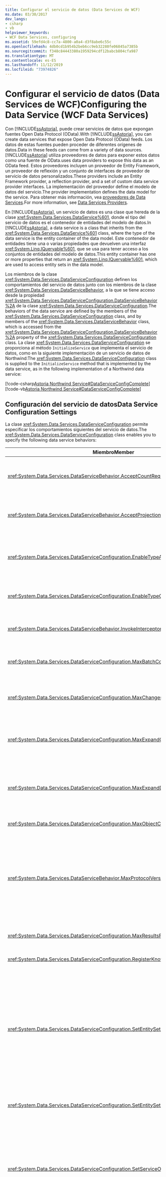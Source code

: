 ```yaml
---
title: Configurar el servicio de datos (Data Services de WCF)
ms.date: 03/30/2017
dev_langs:
- csharp
- vb
helpviewer_keywords:
- WCF Data Services, configuring
ms.assetid: 59efd4c8-cc7a-4800-a0a4-d3f8abe6c55c
ms.openlocfilehash: 4db0cd1b954b2beb6cc9eb32280fe06845a7385b
ms.sourcegitcommit: f348c84443380a1959294cdf12babcb804cfa987
ms.translationtype: MT
ms.contentlocale: es-ES
ms.lasthandoff: 11/12/2019
ms.locfileid: "73974826"
---
```

# <a name="configuring-the-data-service-wcf-data-services"></a><span data-ttu-id="81bcd-102">Configurar el servicio de datos (Data Services de WCF)</span><span class="sxs-lookup"><span data-stu-id="81bcd-102">Configuring the Data Service (WCF Data Services)</span></span>
<span data-ttu-id="81bcd-103">Con [!INCLUDE[ssAstoria](../../../../includes/ssastoria-md.md)], puede crear servicios de datos que expongan fuentes Open Data Protocol (OData).</span><span class="sxs-lookup"><span data-stu-id="81bcd-103">With [!INCLUDE[ssAstoria](../../../../includes/ssastoria-md.md)], you can create data services that expose Open Data Protocol (OData) feeds.</span></span> <span data-ttu-id="81bcd-104">Los datos de estas fuentes pueden proceder de diferentes orígenes de datos.</span><span class="sxs-lookup"><span data-stu-id="81bcd-104">Data in these feeds can come from a variety of data sources.</span></span> [!INCLUDE[ssAstoria](../../../../includes/ssastoria-md.md)] <span data-ttu-id="81bcd-105">utiliza proveedores de datos para exponer estos datos como una fuente de OData.</span><span class="sxs-lookup"><span data-stu-id="81bcd-105">uses data providers to expose this data as an OData feed.</span></span> <span data-ttu-id="81bcd-106">Estos proveedores incluyen un proveedor de Entity Framework, un proveedor de reflexión y un conjunto de interfaces de proveedor de servicio de datos personalizados.</span><span class="sxs-lookup"><span data-stu-id="81bcd-106">These providers include an Entity Framework provider, a reflection provider, and a set of custom data service provider interfaces.</span></span> <span data-ttu-id="81bcd-107">La implementación del proveedor define el modelo de datos del servicio.</span><span class="sxs-lookup"><span data-stu-id="81bcd-107">The provider implementation defines the data model for the service.</span></span> <span data-ttu-id="81bcd-108">Para obtener más información, vea [proveedores de Data Services](data-services-providers-wcf-data-services.md).</span><span class="sxs-lookup"><span data-stu-id="81bcd-108">For more information, see [Data Services Providers](data-services-providers-wcf-data-services.md).</span></span>  
  
 <span data-ttu-id="81bcd-109">En [!INCLUDE[ssAstoria](../../../../includes/ssastoria-md.md)], un servicio de datos es una clase que hereda de la clase <xref:System.Data.Services.DataService%601>, donde el tipo del servicio de datos es el contenedor de entidades del modelo de datos.</span><span class="sxs-lookup"><span data-stu-id="81bcd-109">In [!INCLUDE[ssAstoria](../../../../includes/ssastoria-md.md)], a data service is a class that inherits from the <xref:System.Data.Services.DataService%601> class, where the type of the data service is the entity container of the data model.</span></span> <span data-ttu-id="81bcd-110">Este contenedor de entidades tiene una o varias propiedades que devuelven una interfaz <xref:System.Linq.IQueryable%601>, que se usa para tener acceso a los conjuntos de entidades del modelo de datos.</span><span class="sxs-lookup"><span data-stu-id="81bcd-110">This entity container has one or more properties that return an <xref:System.Linq.IQueryable%601>, which are used to access entity sets in the data model.</span></span>  
  
 <span data-ttu-id="81bcd-111">Los miembros de la clase <xref:System.Data.Services.DataServiceConfiguration> definen los comportamientos del servicio de datos junto con los miembros de la clase <xref:System.Data.Services.DataServiceBehavior>, a la que se tiene acceso desde la propiedad <xref:System.Data.Services.DataServiceConfiguration.DataServiceBehavior%2A> de la clase <xref:System.Data.Services.DataServiceConfiguration>.</span><span class="sxs-lookup"><span data-stu-id="81bcd-111">The behaviors of the data service are defined by the members of the <xref:System.Data.Services.DataServiceConfiguration> class, and by members of the <xref:System.Data.Services.DataServiceBehavior> class, which is accessed from the <xref:System.Data.Services.DataServiceConfiguration.DataServiceBehavior%2A> property of the <xref:System.Data.Services.DataServiceConfiguration> class.</span></span> <span data-ttu-id="81bcd-112">La clase <xref:System.Data.Services.DataServiceConfiguration> se proporciona al método `InitializeService` que implementa el servicio de datos, como en la siguiente implementación de un servicio de datos de Northwind:</span><span class="sxs-lookup"><span data-stu-id="81bcd-112">The <xref:System.Data.Services.DataServiceConfiguration> class is supplied to the `InitializeService` method that is implemented by the data service, as in the following implementation of a Northwind data service:</span></span>  
  
[!code-csharp[Astoria Northwind Service#DataServiceConfigComplete](../../../../samples/snippets/csharp/VS_Snippets_Misc/astoria_northwind_service/cs/northwind.svc.cs#dataserviceconfigcomplete)]  
[!code-vb[Astoria Northwind Service#DataServiceConfigComplete](../../../../samples/snippets/visualbasic/VS_Snippets_Misc/astoria_northwind_service/vb/northwind.svc.vb#dataserviceconfigcomplete)]  
  
## <a name="data-service-configuration-settings"></a><span data-ttu-id="81bcd-113">Configuración del servicio de datos</span><span class="sxs-lookup"><span data-stu-id="81bcd-113">Data Service Configuration Settings</span></span>  
 <span data-ttu-id="81bcd-114">La clase <xref:System.Data.Services.DataServiceConfiguration> permite especificar los comportamientos siguientes del servicio de datos.</span><span class="sxs-lookup"><span data-stu-id="81bcd-114">The <xref:System.Data.Services.DataServiceConfiguration> class enables you to specify the following data service behaviors:</span></span>  
  
|<span data-ttu-id="81bcd-115">Miembro</span><span class="sxs-lookup"><span data-stu-id="81bcd-115">Member</span></span>|<span data-ttu-id="81bcd-116">Comportamiento</span><span class="sxs-lookup"><span data-stu-id="81bcd-116">Behavior</span></span>|  
|------------|--------------|  
|<xref:System.Data.Services.DataServiceBehavior.AcceptCountRequests%2A>|<span data-ttu-id="81bcd-117">Permite deshabilitar las solicitudes de recuento que se envían al servicio de datos usando el segmento de ruta de acceso `$count` y la opción de consulta `$inlinecount`.</span><span class="sxs-lookup"><span data-stu-id="81bcd-117">Enables you to disable count requests that are submitted to the data service by using the `$count` path segment and the `$inlinecount` query option.</span></span> <span data-ttu-id="81bcd-118">Para obtener más información, vea [OData: convenciones de URI](https://go.microsoft.com/fwlink/?LinkId=185564).</span><span class="sxs-lookup"><span data-stu-id="81bcd-118">For more information, see [OData: URI Conventions](https://go.microsoft.com/fwlink/?LinkId=185564).</span></span>|  
|<xref:System.Data.Services.DataServiceBehavior.AcceptProjectionRequests%2A>|<span data-ttu-id="81bcd-119">Permite deshabilitar la compatibilidad con la proyección de los datos en las solicitudes que se envían al servicio de datos usando la opción de consulta `$select`.</span><span class="sxs-lookup"><span data-stu-id="81bcd-119">Enables you to disable support for data projection in requests that are submitted to the data service by using the `$select` query option.</span></span> <span data-ttu-id="81bcd-120">Para obtener más información, vea [OData: convenciones de URI](https://go.microsoft.com/fwlink/?LinkId=185564).</span><span class="sxs-lookup"><span data-stu-id="81bcd-120">For more information, see [OData: URI Conventions](https://go.microsoft.com/fwlink/?LinkId=185564).</span></span>|  
|<xref:System.Data.Services.DataServiceConfiguration.EnableTypeAccess%2A>|<span data-ttu-id="81bcd-121">Permite exponer un tipo de datos en los metadatos para un proveedor de metadatos dinámico definido mediante la interfaz <xref:System.Data.Services.Providers.IDataServiceMetadataProvider>.</span><span class="sxs-lookup"><span data-stu-id="81bcd-121">Enables a data type to be exposed in the metadata for a dynamic metadata provider defined by using the <xref:System.Data.Services.Providers.IDataServiceMetadataProvider> interface.</span></span>|  
|<xref:System.Data.Services.DataServiceConfiguration.EnableTypeConversion%2A>|<span data-ttu-id="81bcd-122">Le permite especificar si el motor en tiempo de ejecución del servicio de datos debe convertir el tipo contenido en la carga al tipo de propiedad real que se especifica en la solicitud.</span><span class="sxs-lookup"><span data-stu-id="81bcd-122">Enables you to specify whether the data service runtime should convert the type that is contained in the payload to the actual property type that is specified in the request.</span></span>|  
|<xref:System.Data.Services.DataServiceBehavior.InvokeInterceptorsOnLinkDelete%2A>|<span data-ttu-id="81bcd-123">Permite especificar si se invocan o no interceptores de cambio registrados en las entidades relacionadas cuando se elimina un vínculo de relación entre dos entidades.</span><span class="sxs-lookup"><span data-stu-id="81bcd-123">Enables you to specify whether or not registered change interceptors are invoked on the related entities when a relationship link between two entities is deleted.</span></span>|  
|<xref:System.Data.Services.DataServiceConfiguration.MaxBatchCount%2A>|<span data-ttu-id="81bcd-124">Permite limitar el número de conjuntos de cambios y operaciones de consulta que se permiten en un solo lote.</span><span class="sxs-lookup"><span data-stu-id="81bcd-124">Enables you to limit the number of change sets and query operations that are allowed in a single batch.</span></span> <span data-ttu-id="81bcd-125">Para obtener más información, consulte [OData: Batch](https://go.microsoft.com/fwlink/?LinkId=185602) and [batch Operations](batching-operations-wcf-data-services.md).</span><span class="sxs-lookup"><span data-stu-id="81bcd-125">For more information, see [OData: Batch](https://go.microsoft.com/fwlink/?LinkId=185602) and [Batching Operations](batching-operations-wcf-data-services.md).</span></span>|  
|<xref:System.Data.Services.DataServiceConfiguration.MaxChangesetCount%2A>|<span data-ttu-id="81bcd-126">Permite limitar el número máximo de cambios que se pueden incluir en un solo conjunto de cambios.</span><span class="sxs-lookup"><span data-stu-id="81bcd-126">Enables you to limit the number of changes that can be included in a single change set.</span></span> <span data-ttu-id="81bcd-127">Para obtener más información, consulte [Cómo: habilitar la paginación de los resultados del servicio de datos](how-to-enable-paging-of-data-service-results-wcf-data-services.md).</span><span class="sxs-lookup"><span data-stu-id="81bcd-127">For more information, see [How to: Enable Paging of Data Service Results](how-to-enable-paging-of-data-service-results-wcf-data-services.md).</span></span>|  
|<xref:System.Data.Services.DataServiceConfiguration.MaxExpandCount%2A>|<span data-ttu-id="81bcd-128">Permite limitar el tamaño de una respuesta limitando el número de entidades relacionadas que pueden incluirse en una sola solicitud utilizando el operador de consulta `$expand`.</span><span class="sxs-lookup"><span data-stu-id="81bcd-128">Enables you to limit the size of a response by limiting the number of related entities that can be included in a single request by using the `$expand` query operator.</span></span> <span data-ttu-id="81bcd-129">Para obtener más información, vea [OData: convenciones de URI](https://go.microsoft.com/fwlink/?LinkId=185564) y [carga de contenido aplazado](loading-deferred-content-wcf-data-services.md).</span><span class="sxs-lookup"><span data-stu-id="81bcd-129">For more information, see [OData: URI Conventions](https://go.microsoft.com/fwlink/?LinkId=185564) and [Loading Deferred Content](loading-deferred-content-wcf-data-services.md).</span></span>|  
|<xref:System.Data.Services.DataServiceConfiguration.MaxExpandDepth%2A>|<span data-ttu-id="81bcd-130">Permite limitar el tamaño de una respuesta limitando la profundidad del gráfico de las entidades relacionadas que pueden incluirse en una sola solicitud usando el operador de consulta `$expand`.</span><span class="sxs-lookup"><span data-stu-id="81bcd-130">Enables you to limit the size of a response by limiting the depth of the graph of related entities that can be included in a single request by using the `$expand` query operator.</span></span> <span data-ttu-id="81bcd-131">Para obtener más información, vea [OData: convenciones de URI](https://go.microsoft.com/fwlink/?LinkId=185564) y [carga de contenido aplazado](loading-deferred-content-wcf-data-services.md).</span><span class="sxs-lookup"><span data-stu-id="81bcd-131">For more information, see [OData: URI Conventions](https://go.microsoft.com/fwlink/?LinkId=185564) and [Loading Deferred Content](loading-deferred-content-wcf-data-services.md).</span></span>|  
|<xref:System.Data.Services.DataServiceConfiguration.MaxObjectCountOnInsert%2A>|<span data-ttu-id="81bcd-132">Permite limitar el número de entidades que se van a insertar que puede contener una sola solicitud POST.</span><span class="sxs-lookup"><span data-stu-id="81bcd-132">Enables you to limit the number of entities to be inserted that can be contained in a single POST request.</span></span>|  
|<xref:System.Data.Services.DataServiceBehavior.MaxProtocolVersion%2A>|<span data-ttu-id="81bcd-133">Define la versión del protocolo Atom utilizado por el servicio de datos.</span><span class="sxs-lookup"><span data-stu-id="81bcd-133">Defines the version of the Atom protocol that is used by the data service.</span></span> <span data-ttu-id="81bcd-134">Cuando el valor de la propiedad <xref:System.Data.Services.DataServiceBehavior.MaxProtocolVersion%2A> se establece en un valor menor que el valor máximo de <xref:System.Data.Services.Common.DataServiceProtocolVersion>, la funcionalidad más reciente de [!INCLUDE[ssAstoria](../../../../includes/ssastoria-md.md)] no está disponible para los clientes que tengan acceso al servicio de datos.</span><span class="sxs-lookup"><span data-stu-id="81bcd-134">When the value of the <xref:System.Data.Services.DataServiceBehavior.MaxProtocolVersion%2A> is set to a value less than the maximum value of <xref:System.Data.Services.Common.DataServiceProtocolVersion>, the latest functionality of [!INCLUDE[ssAstoria](../../../../includes/ssastoria-md.md)] is not available to clients accessing the data service.</span></span> <span data-ttu-id="81bcd-135">Para obtener más información, vea [control de versiones del servicio de datos](data-service-versioning-wcf-data-services.md).</span><span class="sxs-lookup"><span data-stu-id="81bcd-135">For more information, see [Data Service Versioning](data-service-versioning-wcf-data-services.md).</span></span>|  
|<xref:System.Data.Services.DataServiceConfiguration.MaxResultsPerCollection%2A>|<span data-ttu-id="81bcd-136">Le permite limitar el tamaño de una respuesta limitando el número de entidades de cada conjunto de entidades que se devuelve como fuente de distribución de datos.</span><span class="sxs-lookup"><span data-stu-id="81bcd-136">Enables you to limit the size of a response by limiting the number of entities in each entity set that is returned as a data feed.</span></span>|  
|<xref:System.Data.Services.DataServiceConfiguration.RegisterKnownType%2A>|<span data-ttu-id="81bcd-137">Agrega un tipo de datos a la lista de tipos reconocidos por el servicio de datos.</span><span class="sxs-lookup"><span data-stu-id="81bcd-137">Adds a data type to the list of types that are recognized by the data service.</span></span>|  
|<xref:System.Data.Services.DataServiceConfiguration.SetEntitySetAccessRule%2A>|<span data-ttu-id="81bcd-138">Establece los derechos de acceso para los recursos del conjunto de entidades que están disponibles en el servicio de datos.</span><span class="sxs-lookup"><span data-stu-id="81bcd-138">Sets the access rights for entity set resources that are available on the data service.</span></span> <span data-ttu-id="81bcd-139">Se puede proporcionar el valor asterisco (`*` para el parámetro de nombre para establecer el acceso en el mismo nivel para todos los conjuntos de entidades restantes.</span><span class="sxs-lookup"><span data-stu-id="81bcd-139">An asterisk (`*`) value can be supplied for the name parameter to set access for all remaining entity sets to the same level.</span></span> <span data-ttu-id="81bcd-140">Se recomienda establecer el acceso a los conjuntos de entidades para proporcionar el acceso con privilegios mínimos a los recursos del servicio de datos requeridos por las aplicaciones cliente.</span><span class="sxs-lookup"><span data-stu-id="81bcd-140">We recommend that you set access to entity sets to provide the least privilege access to data service resources that are required by client applications.</span></span> <span data-ttu-id="81bcd-141">Para obtener más información, consulta [Securing WCF Data Services](securing-wcf-data-services.md).</span><span class="sxs-lookup"><span data-stu-id="81bcd-141">For more information, see [Securing WCF Data Services](securing-wcf-data-services.md).</span></span> <span data-ttu-id="81bcd-142">Para obtener ejemplos de los derechos de acceso mínimos necesarios para un URI determinado y una acción HTTP, consulte la tabla de la sección [requisitos mínimos de acceso a recursos](configuring-the-data-service-wcf-data-services.md#accessRequirements) .</span><span class="sxs-lookup"><span data-stu-id="81bcd-142">For examples of the minimum access rights required for a given URI and HTTP action, see the table in the [Minimum Resource Access Requirements](configuring-the-data-service-wcf-data-services.md#accessRequirements) section.</span></span>|  
|<xref:System.Data.Services.DataServiceConfiguration.SetEntitySetPageSize%2A>|<span data-ttu-id="81bcd-143">Establece el tamaño de página máximo de un recurso de conjunto de entidades.</span><span class="sxs-lookup"><span data-stu-id="81bcd-143">Sets the maximum page size for an entity set resource.</span></span> <span data-ttu-id="81bcd-144">Para obtener más información, consulte [Cómo: habilitar la paginación de los resultados del servicio de datos](how-to-enable-paging-of-data-service-results-wcf-data-services.md).</span><span class="sxs-lookup"><span data-stu-id="81bcd-144">For more information, see [How to: Enable Paging of Data Service Results](how-to-enable-paging-of-data-service-results-wcf-data-services.md).</span></span>|  
|<xref:System.Data.Services.DataServiceConfiguration.SetServiceOperationAccessRule%2A>|<span data-ttu-id="81bcd-145">Establece los derechos de acceso para las operaciones de servicio definidas en el servicio de datos.</span><span class="sxs-lookup"><span data-stu-id="81bcd-145">Sets the access rights for service operations that are defined on the data service.</span></span> <span data-ttu-id="81bcd-146">Para obtener más información, consulte [operaciones de servicio](service-operations-wcf-data-services.md).</span><span class="sxs-lookup"><span data-stu-id="81bcd-146">For more information, see [Service Operations](service-operations-wcf-data-services.md).</span></span> <span data-ttu-id="81bcd-147">Se puede proporcionar el valor asterisco (`*`) para el parámetro de nombre con objeto de establecer el acceso en el mismo nivel para todas las operaciones de servicio.</span><span class="sxs-lookup"><span data-stu-id="81bcd-147">An asterisk (`*`) value can be supplied for the name parameter to set access for all service operations to the same level.</span></span> <span data-ttu-id="81bcd-148">Se recomienda establecer el acceso a las operaciones de servicio para proporcionar el acceso con privilegios mínimos a los recursos del servicio de datos requeridos por las aplicaciones cliente.</span><span class="sxs-lookup"><span data-stu-id="81bcd-148">We recommend that you set access to service operations to provide the least privilege access to data service resources that are required by client applications.</span></span> <span data-ttu-id="81bcd-149">Para obtener más información, consulta [Securing WCF Data Services](securing-wcf-data-services.md).</span><span class="sxs-lookup"><span data-stu-id="81bcd-149">For more information, see [Securing WCF Data Services](securing-wcf-data-services.md).</span></span>|  
|<xref:System.Data.Services.DataServiceConfiguration.UseVerboseErrors%2A>|<span data-ttu-id="81bcd-150">Esta propiedad de configuración le permite solucionar más fácilmente los problemas de un servicio de datos devolviendo más información en el mensaje de respuesta del error.</span><span class="sxs-lookup"><span data-stu-id="81bcd-150">This configuration property enables you to more easily troubleshoot a data service by returning more information in the error response message.</span></span> <span data-ttu-id="81bcd-151">Esta opción no está pensada para su uso en un entorno de producción.</span><span class="sxs-lookup"><span data-stu-id="81bcd-151">This option is not intended to be used in a production environment.</span></span> <span data-ttu-id="81bcd-152">Para obtener más información, consulte [desarrollar e implementar WCF Data Services](developing-and-deploying-wcf-data-services.md).</span><span class="sxs-lookup"><span data-stu-id="81bcd-152">For more information, see [Developing and Deploying WCF Data Services](developing-and-deploying-wcf-data-services.md).</span></span>|  
  
<a name="accessRequirements"></a>   
## <a name="minimum-resource-access-requirements"></a><span data-ttu-id="81bcd-153">Requisitos mínimos de acceso a recursos</span><span class="sxs-lookup"><span data-stu-id="81bcd-153">Minimum Resource Access Requirements</span></span>  
 <span data-ttu-id="81bcd-154">En la siguiente tabla se detallan los derechos mínimos del conjunto de entidades que se deben conceder para ejecutar una operación concreta.</span><span class="sxs-lookup"><span data-stu-id="81bcd-154">The following table details the minimum entity set rights that must be granted to execute a specific operation.</span></span> <span data-ttu-id="81bcd-155">Los ejemplos de rutas de acceso se basan en el servicio de datos de Northwind que se crea al completar la guía de [Inicio rápido](quickstart-wcf-data-services.md).</span><span class="sxs-lookup"><span data-stu-id="81bcd-155">Path examples are based on the Northwind data service that is created when you complete the [quickstart](quickstart-wcf-data-services.md).</span></span> <span data-ttu-id="81bcd-156">Puesto que las enumeraciones <xref:System.Data.Services.EntitySetRights> y <xref:System.Data.Services.ServiceOperationRights> se definen usando la clase <xref:System.FlagsAttribute>, puede usar un operador OR lógico con el fin de especificar varios permisos para una operación o un conjunto de entidades únicos.</span><span class="sxs-lookup"><span data-stu-id="81bcd-156">Because both the <xref:System.Data.Services.EntitySetRights> enumeration and the <xref:System.Data.Services.ServiceOperationRights> enumeration are defined by using the <xref:System.FlagsAttribute>, you can use a logical OR operator to specify multiple permissions for a single entity set or operation.</span></span> <span data-ttu-id="81bcd-157">Para obtener más información, consulte [Cómo: habilitar el acceso al servicio de datos](how-to-enable-access-to-the-data-service-wcf-data-services.md).</span><span class="sxs-lookup"><span data-stu-id="81bcd-157">For more information, see [How to: Enable Access to the Data Service](how-to-enable-access-to-the-data-service-wcf-data-services.md).</span></span>  
  
|<span data-ttu-id="81bcd-158">Ruta de acceso/acción</span><span class="sxs-lookup"><span data-stu-id="81bcd-158">Path/Action</span></span>|`GET`|`DELETE`|`MERGE`|`POST`|`PUT`|  
|------------------|-----------|--------------|-------------|------------|-----------|  
|`/Customers`|<xref:System.Data.Services.EntitySetRights.ReadMultiple>|<span data-ttu-id="81bcd-159">No compatibles</span><span class="sxs-lookup"><span data-stu-id="81bcd-159">Not supported</span></span>|<span data-ttu-id="81bcd-160">No compatibles</span><span class="sxs-lookup"><span data-stu-id="81bcd-160">Not supported</span></span>|<xref:System.Data.Services.EntitySetRights.WriteAppend>|<span data-ttu-id="81bcd-161">No compatibles</span><span class="sxs-lookup"><span data-stu-id="81bcd-161">Not supported</span></span>|  
|`/Customers('ALFKI')`|<xref:System.Data.Services.EntitySetRights.ReadSingle>|<span data-ttu-id="81bcd-162"><xref:System.Data.Services.EntitySetRights.ReadSingle> y <xref:System.Data.Services.EntitySetRights.WriteDelete></span><span class="sxs-lookup"><span data-stu-id="81bcd-162"><xref:System.Data.Services.EntitySetRights.ReadSingle> and <xref:System.Data.Services.EntitySetRights.WriteDelete></span></span>|<span data-ttu-id="81bcd-163"><xref:System.Data.Services.EntitySetRights.ReadSingle> y <xref:System.Data.Services.EntitySetRights.WriteMerge></span><span class="sxs-lookup"><span data-stu-id="81bcd-163"><xref:System.Data.Services.EntitySetRights.ReadSingle> and <xref:System.Data.Services.EntitySetRights.WriteMerge></span></span>|<span data-ttu-id="81bcd-164">no disponible</span><span class="sxs-lookup"><span data-stu-id="81bcd-164">n/a</span></span>|<span data-ttu-id="81bcd-165"><xref:System.Data.Services.EntitySetRights.ReadSingle> y <xref:System.Data.Services.EntitySetRights.WriteReplace></span><span class="sxs-lookup"><span data-stu-id="81bcd-165"><xref:System.Data.Services.EntitySetRights.ReadSingle> and <xref:System.Data.Services.EntitySetRights.WriteReplace></span></span>|  
|`/Customers('ALFKI')/Orders`|<span data-ttu-id="81bcd-166">`Customers`: <xref:System.Data.Services.EntitySetRights.ReadSingle></span><span class="sxs-lookup"><span data-stu-id="81bcd-166">`Customers`: <xref:System.Data.Services.EntitySetRights.ReadSingle></span></span><br /><br /> <span data-ttu-id="81bcd-167">\- y -</span><span class="sxs-lookup"><span data-stu-id="81bcd-167">-and-</span></span><br /><br /> <span data-ttu-id="81bcd-168">`Orders`: <xref:System.Data.Services.EntitySetRights.ReadMultiple></span><span class="sxs-lookup"><span data-stu-id="81bcd-168">`Orders`: <xref:System.Data.Services.EntitySetRights.ReadMultiple></span></span>|<span data-ttu-id="81bcd-169">No compatibles</span><span class="sxs-lookup"><span data-stu-id="81bcd-169">Not supported</span></span>|<span data-ttu-id="81bcd-170">No compatibles</span><span class="sxs-lookup"><span data-stu-id="81bcd-170">Not supported</span></span>|<span data-ttu-id="81bcd-171">`Customers`: <xref:System.Data.Services.EntitySetRights.ReadSingle> y <xref:System.Data.Services.EntitySetRights.WriteMerge> o <xref:System.Data.Services.EntitySetRights.WriteReplace></span><span class="sxs-lookup"><span data-stu-id="81bcd-171">`Customers`: <xref:System.Data.Services.EntitySetRights.ReadSingle> and <xref:System.Data.Services.EntitySetRights.WriteMerge> or <xref:System.Data.Services.EntitySetRights.WriteReplace></span></span><br /><br /> <span data-ttu-id="81bcd-172">\- y -</span><span class="sxs-lookup"><span data-stu-id="81bcd-172">-and-</span></span><br /><br /> <span data-ttu-id="81bcd-173">`Orders` `:` y <xref:System.Data.Services.EntitySetRights.WriteAppend></span><span class="sxs-lookup"><span data-stu-id="81bcd-173">`Orders` `:` and <xref:System.Data.Services.EntitySetRights.WriteAppend></span></span>|<span data-ttu-id="81bcd-174">No compatibles</span><span class="sxs-lookup"><span data-stu-id="81bcd-174">Not supported</span></span>|  
|`/Customers('ALFKI')/Orders(10643)`|<span data-ttu-id="81bcd-175">`Customers`: <xref:System.Data.Services.EntitySetRights.ReadSingle></span><span class="sxs-lookup"><span data-stu-id="81bcd-175">`Customers`: <xref:System.Data.Services.EntitySetRights.ReadSingle></span></span><br /><br /> <span data-ttu-id="81bcd-176">\- y -</span><span class="sxs-lookup"><span data-stu-id="81bcd-176">-and-</span></span><br /><br /> <span data-ttu-id="81bcd-177">`Orders`: <xref:System.Data.Services.EntitySetRights.ReadSingle></span><span class="sxs-lookup"><span data-stu-id="81bcd-177">`Orders`: <xref:System.Data.Services.EntitySetRights.ReadSingle></span></span>|<span data-ttu-id="81bcd-178">`Customers`: <xref:System.Data.Services.EntitySetRights.ReadSingle></span><span class="sxs-lookup"><span data-stu-id="81bcd-178">`Customers`: <xref:System.Data.Services.EntitySetRights.ReadSingle></span></span><br /><br /> <span data-ttu-id="81bcd-179">\- y -</span><span class="sxs-lookup"><span data-stu-id="81bcd-179">-and-</span></span><br /><br /> <span data-ttu-id="81bcd-180">`Orders`: <xref:System.Data.Services.EntitySetRights.ReadSingle> y <xref:System.Data.Services.EntitySetRights.WriteDelete></span><span class="sxs-lookup"><span data-stu-id="81bcd-180">`Orders`: <xref:System.Data.Services.EntitySetRights.ReadSingle> and <xref:System.Data.Services.EntitySetRights.WriteDelete></span></span>|<span data-ttu-id="81bcd-181">`Customers`: <xref:System.Data.Services.EntitySetRights.ReadSingle></span><span class="sxs-lookup"><span data-stu-id="81bcd-181">`Customers`: <xref:System.Data.Services.EntitySetRights.ReadSingle></span></span><br /><br /> <span data-ttu-id="81bcd-182">\- y -</span><span class="sxs-lookup"><span data-stu-id="81bcd-182">-and-</span></span><br /><br /> <span data-ttu-id="81bcd-183">`Orders`: <xref:System.Data.Services.EntitySetRights.ReadSingle> y <xref:System.Data.Services.EntitySetRights.WriteMerge></span><span class="sxs-lookup"><span data-stu-id="81bcd-183">`Orders`: <xref:System.Data.Services.EntitySetRights.ReadSingle> and <xref:System.Data.Services.EntitySetRights.WriteMerge></span></span>|<span data-ttu-id="81bcd-184">No compatibles</span><span class="sxs-lookup"><span data-stu-id="81bcd-184">Not supported</span></span>|<span data-ttu-id="81bcd-185">`Customers`: <xref:System.Data.Services.EntitySetRights.ReadSingle></span><span class="sxs-lookup"><span data-stu-id="81bcd-185">`Customers`: <xref:System.Data.Services.EntitySetRights.ReadSingle></span></span><br /><br /> <span data-ttu-id="81bcd-186">\- y -</span><span class="sxs-lookup"><span data-stu-id="81bcd-186">-and-</span></span><br /><br /> <span data-ttu-id="81bcd-187">`Orders`: <xref:System.Data.Services.EntitySetRights.ReadSingle> y <xref:System.Data.Services.EntitySetRights.WriteReplace></span><span class="sxs-lookup"><span data-stu-id="81bcd-187">`Orders`: <xref:System.Data.Services.EntitySetRights.ReadSingle> and <xref:System.Data.Services.EntitySetRights.WriteReplace></span></span>|  
|`/Orders(10643)/Customer`|<span data-ttu-id="81bcd-188">`Customers`: <xref:System.Data.Services.EntitySetRights.ReadSingle></span><span class="sxs-lookup"><span data-stu-id="81bcd-188">`Customers`: <xref:System.Data.Services.EntitySetRights.ReadSingle></span></span><br /><br /> <span data-ttu-id="81bcd-189">\- y -</span><span class="sxs-lookup"><span data-stu-id="81bcd-189">-and-</span></span><br /><br /> <span data-ttu-id="81bcd-190">`Orders`: <xref:System.Data.Services.EntitySetRights.ReadSingle></span><span class="sxs-lookup"><span data-stu-id="81bcd-190">`Orders`: <xref:System.Data.Services.EntitySetRights.ReadSingle></span></span>|<span data-ttu-id="81bcd-191">`Customers`: <xref:System.Data.Services.EntitySetRights.ReadSingle> y <xref:System.Data.Services.EntitySetRights.WriteDelete></span><span class="sxs-lookup"><span data-stu-id="81bcd-191">`Customers`: <xref:System.Data.Services.EntitySetRights.ReadSingle> and <xref:System.Data.Services.EntitySetRights.WriteDelete></span></span><br /><br /> <span data-ttu-id="81bcd-192">\- y -</span><span class="sxs-lookup"><span data-stu-id="81bcd-192">-and-</span></span><br /><br /> <span data-ttu-id="81bcd-193">`Orders`: <xref:System.Data.Services.EntitySetRights.ReadSingle></span><span class="sxs-lookup"><span data-stu-id="81bcd-193">`Orders`: <xref:System.Data.Services.EntitySetRights.ReadSingle></span></span>|<span data-ttu-id="81bcd-194">`Customers`: <xref:System.Data.Services.EntitySetRights.ReadSingle> y <xref:System.Data.Services.EntitySetRights.WriteMerge>;</span><span class="sxs-lookup"><span data-stu-id="81bcd-194">`Customers`: <xref:System.Data.Services.EntitySetRights.ReadSingle> and <xref:System.Data.Services.EntitySetRights.WriteMerge>;</span></span><br /><br /> <span data-ttu-id="81bcd-195">\- y -</span><span class="sxs-lookup"><span data-stu-id="81bcd-195">-and-</span></span><br /><br /> <span data-ttu-id="81bcd-196">`Orders`: <xref:System.Data.Services.EntitySetRights.ReadSingle></span><span class="sxs-lookup"><span data-stu-id="81bcd-196">`Orders`: <xref:System.Data.Services.EntitySetRights.ReadSingle></span></span>|<span data-ttu-id="81bcd-197">`Customers`: <xref:System.Data.Services.EntitySetRights.WriteAppend></span><span class="sxs-lookup"><span data-stu-id="81bcd-197">`Customers`: <xref:System.Data.Services.EntitySetRights.WriteAppend></span></span><br /><br /> <span data-ttu-id="81bcd-198">\- y -</span><span class="sxs-lookup"><span data-stu-id="81bcd-198">-and-</span></span><br /><br /> <span data-ttu-id="81bcd-199">`Orders`: <xref:System.Data.Services.EntitySetRights.WriteAppend> y <xref:System.Data.Services.EntitySetRights.ReadSingle></span><span class="sxs-lookup"><span data-stu-id="81bcd-199">`Orders`: <xref:System.Data.Services.EntitySetRights.WriteAppend> and <xref:System.Data.Services.EntitySetRights.ReadSingle></span></span>|<span data-ttu-id="81bcd-200">No compatibles</span><span class="sxs-lookup"><span data-stu-id="81bcd-200">Not supported</span></span>|  
|`/Customers('ALFKI')/$links/Orders`|<span data-ttu-id="81bcd-201">`Customers`: <xref:System.Data.Services.EntitySetRights.ReadSingle></span><span class="sxs-lookup"><span data-stu-id="81bcd-201">`Customers`: <xref:System.Data.Services.EntitySetRights.ReadSingle></span></span><br /><br /> <span data-ttu-id="81bcd-202">\- y -</span><span class="sxs-lookup"><span data-stu-id="81bcd-202">-and-</span></span><br /><br /> <span data-ttu-id="81bcd-203">`Orders`: <xref:System.Data.Services.EntitySetRights.ReadMultiple></span><span class="sxs-lookup"><span data-stu-id="81bcd-203">`Orders`: <xref:System.Data.Services.EntitySetRights.ReadMultiple></span></span>|<span data-ttu-id="81bcd-204">No compatibles</span><span class="sxs-lookup"><span data-stu-id="81bcd-204">Not supported</span></span>|<span data-ttu-id="81bcd-205">No compatibles</span><span class="sxs-lookup"><span data-stu-id="81bcd-205">Not supported</span></span>|<span data-ttu-id="81bcd-206">`Customers`: <xref:System.Data.Services.EntitySetRights.ReadSingle> y <xref:System.Data.Services.EntitySetRights.WriteMerge> o <xref:System.Data.Services.EntitySetRights.WriteReplace></span><span class="sxs-lookup"><span data-stu-id="81bcd-206">`Customers`: <xref:System.Data.Services.EntitySetRights.ReadSingle> and <xref:System.Data.Services.EntitySetRights.WriteMerge> or <xref:System.Data.Services.EntitySetRights.WriteReplace></span></span><br /><br /> <span data-ttu-id="81bcd-207">\- y -</span><span class="sxs-lookup"><span data-stu-id="81bcd-207">-and-</span></span><br /><br /> <span data-ttu-id="81bcd-208">`Orders`: <xref:System.Data.Services.EntitySetRights.ReadSingle></span><span class="sxs-lookup"><span data-stu-id="81bcd-208">`Orders`: <xref:System.Data.Services.EntitySetRights.ReadSingle></span></span>|<span data-ttu-id="81bcd-209">No compatibles</span><span class="sxs-lookup"><span data-stu-id="81bcd-209">Not supported</span></span>|  
|`/Customers('ALFKI')/$links/Orders(10643)`|<span data-ttu-id="81bcd-210">`Customers`: <xref:System.Data.Services.EntitySetRights.ReadSingle></span><span class="sxs-lookup"><span data-stu-id="81bcd-210">`Customers`: <xref:System.Data.Services.EntitySetRights.ReadSingle></span></span><br /><br /> <span data-ttu-id="81bcd-211">\- y -</span><span class="sxs-lookup"><span data-stu-id="81bcd-211">-and-</span></span><br /><br /> <span data-ttu-id="81bcd-212">`Orders`: <xref:System.Data.Services.EntitySetRights.ReadSingle></span><span class="sxs-lookup"><span data-stu-id="81bcd-212">`Orders`: <xref:System.Data.Services.EntitySetRights.ReadSingle></span></span>|<span data-ttu-id="81bcd-213">`Customers`: <xref:System.Data.Services.EntitySetRights.ReadSingle> y <xref:System.Data.Services.EntitySetRights.WriteMerge> o <xref:System.Data.Services.EntitySetRights.WriteReplace></span><span class="sxs-lookup"><span data-stu-id="81bcd-213">`Customers`: <xref:System.Data.Services.EntitySetRights.ReadSingle> and <xref:System.Data.Services.EntitySetRights.WriteMerge> or <xref:System.Data.Services.EntitySetRights.WriteReplace></span></span><br /><br /> <span data-ttu-id="81bcd-214">\- y -</span><span class="sxs-lookup"><span data-stu-id="81bcd-214">-and-</span></span><br /><br /> <span data-ttu-id="81bcd-215">`Orders`: <xref:System.Data.Services.EntitySetRights.ReadSingle></span><span class="sxs-lookup"><span data-stu-id="81bcd-215">`Orders`: <xref:System.Data.Services.EntitySetRights.ReadSingle></span></span>|<span data-ttu-id="81bcd-216">No compatibles</span><span class="sxs-lookup"><span data-stu-id="81bcd-216">Not supported</span></span>|<span data-ttu-id="81bcd-217">No compatibles</span><span class="sxs-lookup"><span data-stu-id="81bcd-217">Not supported</span></span>|<span data-ttu-id="81bcd-218">No compatibles</span><span class="sxs-lookup"><span data-stu-id="81bcd-218">Not supported</span></span>|  
|`/Orders(10643)/$links/Customer`|<span data-ttu-id="81bcd-219">`Customers`: <xref:System.Data.Services.EntitySetRights.ReadSingle></span><span class="sxs-lookup"><span data-stu-id="81bcd-219">`Customers`: <xref:System.Data.Services.EntitySetRights.ReadSingle></span></span><br /><br /> <span data-ttu-id="81bcd-220">\- y -</span><span class="sxs-lookup"><span data-stu-id="81bcd-220">-and-</span></span><br /><br /> <span data-ttu-id="81bcd-221">`Orders`: <xref:System.Data.Services.EntitySetRights.ReadSingle></span><span class="sxs-lookup"><span data-stu-id="81bcd-221">`Orders`: <xref:System.Data.Services.EntitySetRights.ReadSingle></span></span>|<span data-ttu-id="81bcd-222">`Orders`: <xref:System.Data.Services.EntitySetRights.ReadSingle> y <xref:System.Data.Services.EntitySetRights.WriteMerge> o <xref:System.Data.Services.EntitySetRights.WriteReplace></span><span class="sxs-lookup"><span data-stu-id="81bcd-222">`Orders`: <xref:System.Data.Services.EntitySetRights.ReadSingle> and <xref:System.Data.Services.EntitySetRights.WriteMerge> or <xref:System.Data.Services.EntitySetRights.WriteReplace></span></span>|<span data-ttu-id="81bcd-223">`Customers`: <xref:System.Data.Services.EntitySetRights.ReadSingle></span><span class="sxs-lookup"><span data-stu-id="81bcd-223">`Customers`: <xref:System.Data.Services.EntitySetRights.ReadSingle></span></span><br /><br /> <span data-ttu-id="81bcd-224">\- y -</span><span class="sxs-lookup"><span data-stu-id="81bcd-224">-and-</span></span><br /><br /> <span data-ttu-id="81bcd-225">`Orders`: <xref:System.Data.Services.EntitySetRights.ReadSingle> y <xref:System.Data.Services.EntitySetRights.WriteMerge></span><span class="sxs-lookup"><span data-stu-id="81bcd-225">`Orders`: <xref:System.Data.Services.EntitySetRights.ReadSingle> and <xref:System.Data.Services.EntitySetRights.WriteMerge></span></span>|<span data-ttu-id="81bcd-226">No compatibles</span><span class="sxs-lookup"><span data-stu-id="81bcd-226">Not supported</span></span>|<span data-ttu-id="81bcd-227">`Customers`: <xref:System.Data.Services.EntitySetRights.ReadSingle>;</span><span class="sxs-lookup"><span data-stu-id="81bcd-227">`Customers`: <xref:System.Data.Services.EntitySetRights.ReadSingle>;</span></span><br /><br /> <span data-ttu-id="81bcd-228">\- y -</span><span class="sxs-lookup"><span data-stu-id="81bcd-228">-and-</span></span><br /><br /> <span data-ttu-id="81bcd-229">`Orders`: <xref:System.Data.Services.EntitySetRights.ReadSingle> y <xref:System.Data.Services.EntitySetRights.WriteReplace></span><span class="sxs-lookup"><span data-stu-id="81bcd-229">`Orders`: <xref:System.Data.Services.EntitySetRights.ReadSingle> and <xref:System.Data.Services.EntitySetRights.WriteReplace></span></span>|  
|`/Customers/$count`|<xref:System.Data.Services.EntitySetRights.ReadMultiple>|<span data-ttu-id="81bcd-230">No compatibles</span><span class="sxs-lookup"><span data-stu-id="81bcd-230">Not supported</span></span>|<span data-ttu-id="81bcd-231">No compatibles</span><span class="sxs-lookup"><span data-stu-id="81bcd-231">Not supported</span></span>|<span data-ttu-id="81bcd-232">No compatibles</span><span class="sxs-lookup"><span data-stu-id="81bcd-232">Not supported</span></span>|<span data-ttu-id="81bcd-233">No compatibles</span><span class="sxs-lookup"><span data-stu-id="81bcd-233">Not supported</span></span>|  
|`/Customers('ALFKI')/ContactName`|<xref:System.Data.Services.EntitySetRights.ReadSingle>|<span data-ttu-id="81bcd-234">No compatibles</span><span class="sxs-lookup"><span data-stu-id="81bcd-234">Not supported</span></span>|<xref:System.Data.Services.EntitySetRights.WriteMerge>|<span data-ttu-id="81bcd-235">No compatibles</span><span class="sxs-lookup"><span data-stu-id="81bcd-235">Not supported</span></span>|<xref:System.Data.Services.EntitySetRights.WriteReplace>|  
|<span data-ttu-id="81bcd-236">`/Customers('ALFKI')/Address/StreetAddress/$value` <sup>1</sup></span><span class="sxs-lookup"><span data-stu-id="81bcd-236">`/Customers('ALFKI')/Address/StreetAddress/$value` <sup>1</sup></span></span>|<xref:System.Data.Services.EntitySetRights.ReadSingle>|<xref:System.Data.Services.EntitySetRights.WriteDelete>|<span data-ttu-id="81bcd-237">No compatibles</span><span class="sxs-lookup"><span data-stu-id="81bcd-237">Not supported</span></span>|<span data-ttu-id="81bcd-238">No compatibles</span><span class="sxs-lookup"><span data-stu-id="81bcd-238">Not supported</span></span>|<span data-ttu-id="81bcd-239">No compatibles</span><span class="sxs-lookup"><span data-stu-id="81bcd-239">Not supported</span></span>|  
|`/Customers('ALFKI')/ContactName/$value`|<xref:System.Data.Services.EntitySetRights.ReadSingle>|<span data-ttu-id="81bcd-240"><xref:System.Data.Services.EntitySetRights.ReadSingle> y <xref:System.Data.Services.EntitySetRights.WriteDelete></span><span class="sxs-lookup"><span data-stu-id="81bcd-240"><xref:System.Data.Services.EntitySetRights.ReadSingle> and <xref:System.Data.Services.EntitySetRights.WriteDelete></span></span>|<xref:System.Data.Services.EntitySetRights.WriteMerge>|<span data-ttu-id="81bcd-241">No compatibles</span><span class="sxs-lookup"><span data-stu-id="81bcd-241">Not supported</span></span>|<xref:System.Data.Services.EntitySetRights.WriteReplace>|  
|<span data-ttu-id="81bcd-242">`/Customers('ALFKI')/$value` <sup>2</sup></span><span class="sxs-lookup"><span data-stu-id="81bcd-242">`/Customers('ALFKI')/$value` <sup>2</sup></span></span>|<xref:System.Data.Services.EntitySetRights.ReadSingle>|<span data-ttu-id="81bcd-243">No compatibles</span><span class="sxs-lookup"><span data-stu-id="81bcd-243">Not supported</span></span>|<span data-ttu-id="81bcd-244">No compatibles</span><span class="sxs-lookup"><span data-stu-id="81bcd-244">Not supported</span></span>|<span data-ttu-id="81bcd-245">No compatibles</span><span class="sxs-lookup"><span data-stu-id="81bcd-245">Not supported</span></span>|<xref:System.Data.Services.EntitySetRights.WriteReplace>|  
|`/Customers?$select=Orders/*&$expand=Orders`|<span data-ttu-id="81bcd-246">`Customers`: <xref:System.Data.Services.EntitySetRights.ReadSingle></span><span class="sxs-lookup"><span data-stu-id="81bcd-246">`Customers`: <xref:System.Data.Services.EntitySetRights.ReadSingle></span></span><br /><br /> <span data-ttu-id="81bcd-247">\- y -</span><span class="sxs-lookup"><span data-stu-id="81bcd-247">-and-</span></span><br /><br /> <span data-ttu-id="81bcd-248">`Orders`: <xref:System.Data.Services.EntitySetRights.ReadMultiple></span><span class="sxs-lookup"><span data-stu-id="81bcd-248">`Orders`: <xref:System.Data.Services.EntitySetRights.ReadMultiple></span></span>|<span data-ttu-id="81bcd-249">No compatibles</span><span class="sxs-lookup"><span data-stu-id="81bcd-249">Not supported</span></span>|<span data-ttu-id="81bcd-250">No compatibles</span><span class="sxs-lookup"><span data-stu-id="81bcd-250">Not supported</span></span>|<span data-ttu-id="81bcd-251">`Customers`: <xref:System.Data.Services.EntitySetRights.WriteAppend></span><span class="sxs-lookup"><span data-stu-id="81bcd-251">`Customers`: <xref:System.Data.Services.EntitySetRights.WriteAppend></span></span>|<span data-ttu-id="81bcd-252">No compatibles</span><span class="sxs-lookup"><span data-stu-id="81bcd-252">Not supported</span></span>|  
|`/Customers('ALFKI')?$select=Orders/*&$expand=Orders`|<span data-ttu-id="81bcd-253">`Customers`: <xref:System.Data.Services.EntitySetRights.ReadSingle></span><span class="sxs-lookup"><span data-stu-id="81bcd-253">`Customers`: <xref:System.Data.Services.EntitySetRights.ReadSingle></span></span><br /><br /> <span data-ttu-id="81bcd-254">\- y -</span><span class="sxs-lookup"><span data-stu-id="81bcd-254">-and-</span></span><br /><br /> <span data-ttu-id="81bcd-255">`Orders`: <xref:System.Data.Services.EntitySetRights.ReadMultiple></span><span class="sxs-lookup"><span data-stu-id="81bcd-255">`Orders`: <xref:System.Data.Services.EntitySetRights.ReadMultiple></span></span>|<span data-ttu-id="81bcd-256">No compatibles</span><span class="sxs-lookup"><span data-stu-id="81bcd-256">Not supported</span></span>|<span data-ttu-id="81bcd-257">No compatibles</span><span class="sxs-lookup"><span data-stu-id="81bcd-257">Not supported</span></span>|<span data-ttu-id="81bcd-258">No compatibles</span><span class="sxs-lookup"><span data-stu-id="81bcd-258">Not supported</span></span>|<span data-ttu-id="81bcd-259">No compatibles</span><span class="sxs-lookup"><span data-stu-id="81bcd-259">Not supported</span></span>|  
  
 <span data-ttu-id="81bcd-260"><sup>1</sup> en este ejemplo, `Address` representa una propiedad de tipo complejo de la entidad `Customers` que tiene una propiedad denominada `StreetAddress`.</span><span class="sxs-lookup"><span data-stu-id="81bcd-260"><sup>1</sup> In this example, `Address` represents a complex type property of the `Customers` entity that has a property named `StreetAddress`.</span></span> <span data-ttu-id="81bcd-261">El modelo utilizado por los servicios de datos de Northwind no define este tipo complejo explícitamente.</span><span class="sxs-lookup"><span data-stu-id="81bcd-261">The model used by the Northwind data services does not explicitly define this complex type.</span></span> <span data-ttu-id="81bcd-262">Cuando el modelo de datos se define utilizando el proveedor de Entity Framework, puede utilizar las herramientas de Entity Data Model para definir este tipo complejo.</span><span class="sxs-lookup"><span data-stu-id="81bcd-262">When the data model is defined by using the Entity Framework provider, you can use the Entity Data Model tools to define such a complex type.</span></span> <span data-ttu-id="81bcd-263">Para obtener más información, vea [Cómo: crear y modificar tipos complejos](https://docs.microsoft.com/previous-versions/dotnet/netframework-4.0/dd456820(v=vs.100)).</span><span class="sxs-lookup"><span data-stu-id="81bcd-263">For more information, see [How to: Create and Modify Complex Types](https://docs.microsoft.com/previous-versions/dotnet/netframework-4.0/dd456820(v=vs.100)).</span></span>  
  
 <span data-ttu-id="81bcd-264"><sup>2</sup> este URI se admite cuando una propiedad que devuelve un objeto binario grande (BLOB) se define como el recurso multimedia que pertenece a una entidad que es una entrada de vínculo multimedia, que en este caso es `Customers`.</span><span class="sxs-lookup"><span data-stu-id="81bcd-264"><sup>2</sup> This URI is supported when a property that returns a binary large object (BLOB) is defined as the media resource that belongs to an entity that is a media link entry, which in this case, is `Customers`.</span></span> <span data-ttu-id="81bcd-265">Para obtener más información, consulte [proveedor de streaming](streaming-provider-wcf-data-services.md).</span><span class="sxs-lookup"><span data-stu-id="81bcd-265">For more information, see [Streaming Provider](streaming-provider-wcf-data-services.md).</span></span>  
  
<a name="versioning"></a>   
## <a name="versioning-requirements"></a><span data-ttu-id="81bcd-266">Requisitos de control de versiones</span><span class="sxs-lookup"><span data-stu-id="81bcd-266">Versioning Requirements</span></span>  
 <span data-ttu-id="81bcd-267">Los siguientes comportamientos de configuración del servicio de datos requieren la versión 2 del protocolo OData o versiones posteriores:</span><span class="sxs-lookup"><span data-stu-id="81bcd-267">The following data service configuration behaviors require version 2 of the OData protocol, or later versions:</span></span>  
  
- <span data-ttu-id="81bcd-268">Compatibilidad para las solicitudes de recuento.</span><span class="sxs-lookup"><span data-stu-id="81bcd-268">Support for count requests.</span></span>  
  
- <span data-ttu-id="81bcd-269">Compatibilidad para la opción de consulta $select de proyección.</span><span class="sxs-lookup"><span data-stu-id="81bcd-269">Support for the $select query option for projection.</span></span>  
  
 <span data-ttu-id="81bcd-270">Para obtener más información, vea [control de versiones del servicio de datos](data-service-versioning-wcf-data-services.md).</span><span class="sxs-lookup"><span data-stu-id="81bcd-270">For more information, see [Data Service Versioning](data-service-versioning-wcf-data-services.md).</span></span>  
  
## <a name="see-also"></a><span data-ttu-id="81bcd-271">Vea también</span><span class="sxs-lookup"><span data-stu-id="81bcd-271">See also</span></span>

- [<span data-ttu-id="81bcd-272">Definir Servicios de datos de WCF</span><span class="sxs-lookup"><span data-stu-id="81bcd-272">Defining WCF Data Services</span></span>](defining-wcf-data-services.md)
- [<span data-ttu-id="81bcd-273">Hospedaje del servicio de datos</span><span class="sxs-lookup"><span data-stu-id="81bcd-273">Hosting the Data Service</span></span>](hosting-the-data-service-wcf-data-services.md)

